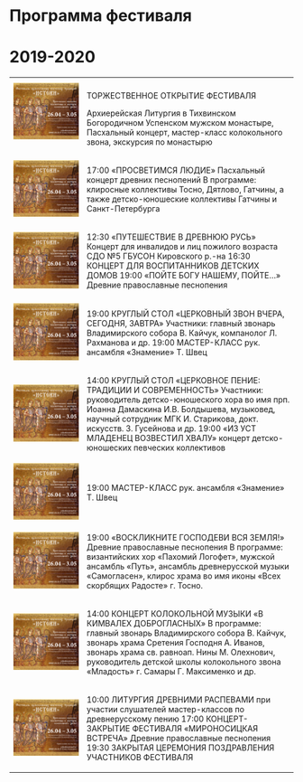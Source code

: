 <h1>Программа фестиваля</h1>
<h1>2019-2020</h1>
<div>
<table class="event-table">
  <col width="130">
  <col width="*">
  <tr>
    <th></th>
    <th></th>
  </tr>
  
  <tr>
    <td valign="top">
		<img class="event-img" src="https://raw.githubusercontent.com/Max1992/fde-storage/master/pictures/afisha.jpg">
	</td>
    <td>
        <p class="red-title">ТОРЖЕСТВЕННОЕ ОТКРЫТИЕ ФЕСТИВАЛЯ</p>
		<p>Архиерейская Литургия в Тихвинском Богородичном Успенском мужском монастыре, Пасхальный концерт, мастер-класс колокольного звона, экскурсия по монастырю</p>
	</td>
  </tr>
  
  <tr>
    <td><img class="event-img" src="https://raw.githubusercontent.com/Max1992/fde-storage/master/pictures/afisha.jpg"></td>
    <td>
		<p>17:00  «ПРОСВЕТИМСЯ ЛЮДИЕ» Пасхальный концерт древних песнопений 
В программе: клиросные коллективы Тосно, Дятлово,  Гатчины, а также детско-юношеские коллективы Гатчины и Санкт-Петербурга
</p>
	</td>
  </tr>
  
  <tr>
    <td><img class="event-img" src="https://raw.githubusercontent.com/Max1992/fde-storage/master/pictures/afisha.jpg"></td>
    <td>
		<p>12:30  «ПУТЕШЕСТВИЕ В ДРЕВНЮЮ РУСЬ» Концерт для инвалидов и лиц пожилого возраста СДО №5 ГБУСОН Кировского р.-на
16:30 КОНЦЕРТ ДЛЯ ВОСПИТАННИКОВ ДЕТСКИХ ДОМОВ 
19:00  «ПОЙТЕ БОГУ НАШЕМУ, ПОЙТЕ…»  Древние православные песнопения
</p>
	</td>
  </tr>
  
  <tr>
    <td><img class="event-img" src="https://raw.githubusercontent.com/Max1992/fde-storage/master/pictures/afisha.jpg"></td>
    <td>
		<p>19:00 КРУГЛЫЙ СТОЛ «ЦЕРКОВНЫЙ ЗВОН  ВЧЕРА, СЕГОДНЯ, ЗАВТРА»
Участники: главный звонарь Владимирского собора В. Кайчук, компанолог Л. Рахманова и др.
19:00 МАСТЕР-КЛАСС рук. ансамбля «Знамение» Т. Швец
</p>
	</td>
  </tr>
  
  <tr>
    <td><img class="event-img" src="https://raw.githubusercontent.com/Max1992/fde-storage/master/pictures/afisha.jpg"></td>
    <td>
		<p>14:00 КРУГЛЫЙ СТОЛ «ЦЕРКОВНОЕ ПЕНИЕ: ТРАДИЦИИ И СОВРЕМЕННОСТЬ»
Участники: руководитель детско-юношеского хора во имя прп. Иоанна Дамаскина И.В. Болдышева, музыковед, научный сотрудник МГК И. Старикова, докт. искусств. З. Гусейнова и др.
19:00 «ИЗ УСТ МЛАДЕНЕЦ ВОЗВЕСТИЛ ХВАЛУ» концерт детско-юношеских певческих коллективов
</p>
	</td>
  </tr>  
  
  <tr>
    <td><img class="event-img" src="https://raw.githubusercontent.com/Max1992/fde-storage/master/pictures/afisha.jpg"></td>
    <td>
		<p>19:00 МАСТЕР-КЛАСС рук. ансамбля «Знамение» Т. Швец</p>
	</td>
  </tr>
  
  <tr>
    <td><img class="event-img" src="https://raw.githubusercontent.com/Max1992/fde-storage/master/pictures/afisha.jpg"></td>
    <td>
		<p>19:00 «ВОСКЛИКНИТЕ ГОСПОДЕВИ ВСЯ ЗЕМЛЯ!» Древние православные песнопения
В программе: византийских хор «Пахомий Логофет»,  мужской ансамбль «Путь», ансамбль древнерусской музыки «Самогласен», клирос храма во имя иконы «Всех скорбящих Радосте» г. Тосно.
</p>
	</td>
  </tr>
  
  <tr>
    <td><img class="event-img" src="https://raw.githubusercontent.com/Max1992/fde-storage/master/pictures/afisha.jpg"></td>
    <td>
		<p>14:00 КОНЦЕРТ КОЛОКОЛЬНОЙ МУЗЫКИ «В КИМВАЛЕХ ДОБРОГЛАСНЫХ»
В программе: главный звонарь Владимирского собора В. Кайчук, звонарь храма Сретения Господня А. Иванов, звонарь храма св. равноап. Нины М. Олехнович, руководитель детской школы колокольного звона «Младость»  г. Самары  Г. Максименко и др.
</p>
	</td>
  </tr>
  
  <tr>
    <td><img class="event-img" src="https://raw.githubusercontent.com/Max1992/fde-storage/master/pictures/afisha.jpg"></td>
    <td>
		<p>10:00 ЛИТУРГИЯ ДРЕВНИМИ РАСПЕВАМИ при участии слушателей мастер-классов по древнерусскому пению
17:00 КОНЦЕРТ-ЗАКРЫТИЕ ФЕСТИВАЛЯ «МИРОНОСИЦКАЯ ВСТРЕЧА» Древние православные песнопения
19:30 ЗАКРЫТАЯ ЦЕРЕМОНИЯ ПОЗДРАВЛЕНИЯ УЧАСТНИКОВ ФЕСТИВАЛЯ
</p>
	</td>
  </tr> 

</table>
</div>
